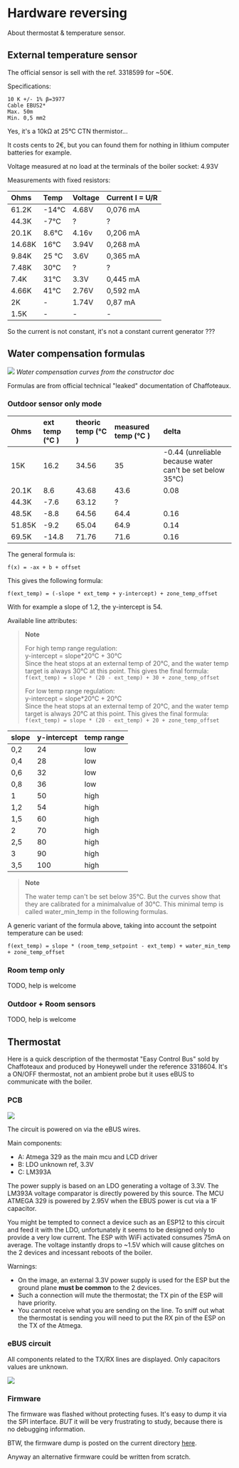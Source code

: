 # Hardware reversing

About thermostat & temperature sensor.

## External temperature sensor

The official sensor is sell with the ref. 3318599 for ~50€.

Specifications:

    10 K +/- 1% β=3977
    Cable EBUS2*
    Max. 50m
    Min. 0,5 mm2

Yes, it's a 10kΩ at 25°C CTN thermistor...

It costs cents to 2€, but you can found them for nothing in lithium computer batteries for example.


Voltage measured at no load at the terminals of the boiler socket: 4.93V

Measurements with fixed resistors:

 Ohms  | Temp   | Voltage   | Current I = U/R
| :--- | :---   | :---      | :---
61.2K  | -14°C  | 4.68V     | 0,076 mA
44.3K  | -7°C   | ?         | ?
20.1K  | 8.6°C  | 4.16v     | 0,206 mA
14.68K | 16°C   | 3.94V     | 0,268 mA
9.84K  | 25 °C  | 3.6V      | 0,365 mA
7.48K  | 30°C   | ?         | ?
7.4K   | 31°C   | 3.3V      | 0,445 mA
4.66K  | 41°C   | 2.76V     | 0,592 mA
2K     | -      | 1.74V     | 0,87  mA
1.5K   | -      | -         | -

So the current is not constant, it's not a constant current generator ???

## Water compensation formulas

![](./water_compensation.png)
*Water compensation curves from the constructor doc*

Formulas are from official technical "leaked" documentation of Chaffoteaux.

### Outdoor sensor only mode

Ohms | ext temp (°C )| theoric temp (°C )| measured temp (°C ) | delta
:--- | :--- | :--- | :--- | :---
|15K    | 16.2  | 34.56 | 35   | -0.44 (unreliable because water can't be set below 35°C)
|20.1K  | 8.6   | 43.68 | 43.6 | 0.08
|44.3K  | -7.6  | 63.12 | ?    |
|48.5K  | -8.8  | 64.56 | 64.4 | 0.16
|51.85K | -9.2  | 65.04 | 64.9 | 0.14
|69.5K  | -14.8 | 71.76 | 71.6 | 0.16

The general formula is:

`f(x) = -ax + b + offset`

This gives the following formula:

`f(ext_temp) = (-slope * ext_temp + y-intercept) + zone_temp_offset`

With for example a slope of 1.2, the y-intercept is 54.

Available line attributes:

> **Note**
>
> For high temp range regulation:<br>
> y-intercept = slope*20°C + 30°C<br>
> Since the heat stops at an external temp of 20°C, and the water temp target is always 30°C at this point.
> This gives the final formula:<br>
> `f(ext_temp) = slope * (20 - ext_temp) + 30 + zone_temp_offset`
>
> For low temp range regulation:<br>
> y-intercept = slope*20°C + 20°C<br>
> Since the heat stops at an external temp of 20°C, and the water temp target is always 20°C at this point.
> This gives the final formula:<br>
> `f(ext_temp) = slope * (20 - ext_temp) + 20 + zone_temp_offset`

slope | y-intercept | temp range
:--- | :--- | :---
0,2 | 24    | low
0,4 | 28    | low
0,6 | 32    | low
0,8 | 36    | low
1   | 50    | high
1,2 | 54    | high
1,5 | 60    | high
2   | 70    | high
2,5 | 80    | high
3   | 90    | high
3,5 | 100   | high

> **Note**
>
> The water temp can't be set below 35°C. But the curves show that they are calibrated for
> a minimalvalue of 30°C. This minimal temp is called water_min_temp in the following formulas.

A generic variant of the formula above, taking into account the setpoint temperature can be used:

`f(ext_temp) = slope * (room_temp_setpoint - ext_temp) + water_min_temp + zone_temp_offset`

### Room temp only

TODO, help is welcome

### Outdoor + Room sensors

TODO, help is welcome


## Thermostat

Here is a quick description of the thermostat "Easy Control Bus" sold by Chaffoteaux and
produced by Honeywell under the reference 3318604.
It's a ON/OFF thermostat, not an ambient probe but it uses eBUS to communicate with the boiler.

### PCB

![](Honeywell_small.webp)

The circuit is powered on via the eBUS wires.

Main components:

- A: Atmega 329 as the main mcu and LCD driver
- B: LDO unknown ref, 3.3V
- C: LM393A

The power supply is based on an LDO generating a voltage of 3.3V.
The LM393A voltage comparator is directly powered by this source.
The MCU ATMEGA 329 is powered by 2.95V when the EBUS power is cut via a 1F capacitor.

You might be tempted to connect a device such as an ESP12 to this circuit and feed it
with the LDO, unfortunately it seems to be designed only to provide a very low current.
The ESP with WiFi activated consumes 75mA on average.
The voltage instantly drops to ~1.5V which will cause glitches on the 2 devices
and incessant reboots of the boiler.

Warnings:

- On the image, an external 3.3V power supply is used for the ESP but the ground plane
**must be common** to the 2 devices.
- Such a connection will mute the thermostat; the TX pin of the ESP will have priority.
- You cannot receive what you are sending on the line. To sniff out what the thermostat
is sending you will need to put the RX pin of the ESP on the TX of the Atmega.

### eBUS circuit

All components related to the TX/RX lines are displayed.
Only capacitors values are unknown.

![](Honeywell_reversing_Easy_Control_Bus.svg)


### Firmware

The firmware was flashed without protecting fuses. It's easy to dump it via the SPI interface.
*BUT* it will be very frustrating to study, because there is no debugging information.

BTW, the firmware dump is posted on the current directory [here](./flash+eeprom.bin.tar.gz).

Anyway an alternative firmware could be written from scratch.
